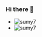 ### Hi there 👋

<!--
**yehaowei/yehaowei** is a ✨ _special_ ✨ repository because its `README.md` (this file) appears on your GitHub profile.

Here are some ideas to get you started:

- 🔭 I’m currently working on ...
- 🌱 I’m currently learning ...
- 👯 I’m looking to collaborate on ...
- 🤔 I’m looking for help with ...
- 💬 Ask me about ...
- 📫 How to reach me: ...
- 😄 Pronouns: ...
- ⚡ Fun fact: ...
-->
+ ![sumy7](https://komarev.com/ghpvc/?username=sumy7)
+ ![sumy7](https://visitor-badge.glitch.me/badge?page_id=sumy7.profile)
